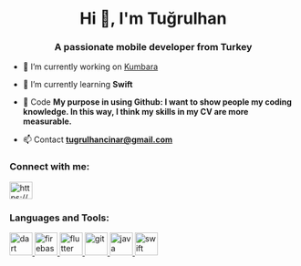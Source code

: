 <h1 align="center">Hi 👋, I'm Tuğrulhan</h1>
<h3 align="center">A passionate mobile developer from Turkey</h3>

- 🔭 I’m currently working on [Kumbara](https://play.google.com/store/apps/details?id=com.portalstudio.Kumbara)

- 🌱 I’m currently learning **Swift**

- 💬 Code **My purpose in using Github: I want to show people my coding knowledge. In this way, I think my skills in my CV are more measurable.**

- 📫 Contact **tugrulhancinar@gmail.com**

<h3 align="left">Connect with me:</h3>
<p align="left">
<a href="https://www.linkedin.com/in/tu%c4%9frulhan-%c3%a7%c4%b1nar-3a858b172/" target="blank"><img align="center" src="https://cdn.jsdelivr.net/npm/simple-icons@3.0.1/icons/linkedin.svg" alt="https://www.linkedin.com/in/tu%c4%9frulhan-%c3%a7%c4%b1nar-3a858b172/" height="30" width="40" /></a>
</p>

<h3 align="left">Languages and Tools:</h3>
<p align="left"> <a href="https://dart.dev" target="_blank"> <img src="https://www.vectorlogo.zone/logos/dartlang/dartlang-icon.svg" alt="dart" width="40" height="40"/> </a> <a href="https://firebase.google.com/" target="_blank"> <img src="https://www.vectorlogo.zone/logos/firebase/firebase-icon.svg" alt="firebase" width="40" height="40"/> </a> <a href="https://flutter.dev" target="_blank"> <img src="https://www.vectorlogo.zone/logos/flutterio/flutterio-icon.svg" alt="flutter" width="40" height="40"/> </a> <a href="https://git-scm.com/" target="_blank"> <img src="https://www.vectorlogo.zone/logos/git-scm/git-scm-icon.svg" alt="git" width="40" height="40"/> </a> <a href="https://www.java.com" target="_blank"> <img src="https://devicons.github.io/devicon/devicon.git/icons/java/java-original-wordmark.svg" alt="java" width="40" height="40"/> </a> <a href="https://developer.apple.com/swift/" target="_blank"> <img src="https://devicons.github.io/devicon/devicon.git/icons/swift/swift-original-wordmark.svg" alt="swift" width="40" height="40"/> </a> </p>
